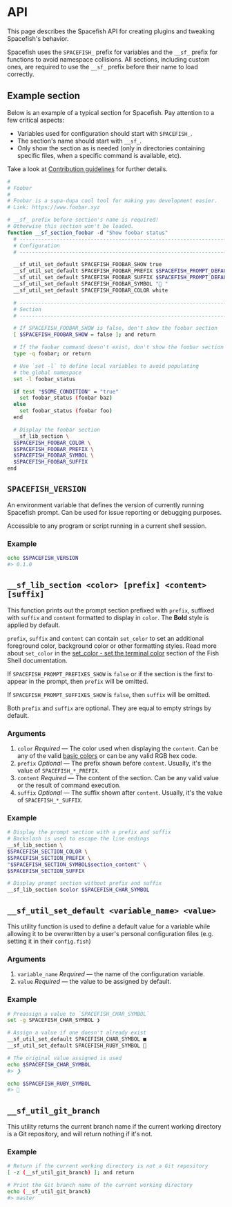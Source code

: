 # API

This page describes the Spacefish API for creating plugins and tweaking Spacefish's behavior.

Spacefish uses the `SPACEFISH_` prefix for variables and the `__sf_` prefix for functions to avoid namespace collisions. All sections, including custom ones, are required to use the `__sf_` prefix before their name to load correctly.

## Example section

Below is an example of a typical section for Spacefish. Pay attention to a few critical aspects:

* Variables used for configuration should start with `SPACEFISH_`.
* The section's name should start with `__sf_`.
* Only show the section as is needed (only in directories containing specific files, when a specific command is available, etc).

Take a look at [Contribution guidelines](../CONTRIBUTING.md) for further details.

```sh
#
# Foobar
#
# Foobar is a supa-dupa cool tool for making you development easier.
# Link: https://www.foobar.xyz

# __sf_ prefix before section's name is required!
# Otherwise this section won't be loaded.
function __sf_section_foobar -d "Show foobar status"
  # ------------------------------------------------------------------------------
  # Configuration
  # ------------------------------------------------------------------------------

  __sf_util_set_default SPACEFISH_FOOBAR_SHOW true
  __sf_util_set_default SPACEFISH_FOOBAR_PREFIX $SPACEFISH_PROMPT_DEFAULT_PREFIX
  __sf_util_set_default SPACEFISH_FOOBAR_SUFFIX $SPACEFISH_PROMPT_DEFAULT_SUFFIX
  __sf_util_set_default SPACEFISH_FOOBAR_SYMBOL "🍷 "
  __sf_util_set_default SPACEFISH_FOOBAR_COLOR white

  # ------------------------------------------------------------------------------
  # Section
  # ------------------------------------------------------------------------------

  # If SPACEFISH_FOOBAR_SHOW is false, don't show the foobar section
  [ $SPACEFISH_FOOBAR_SHOW = false ]; and return

  # If the foobar command doesn't exist, don't show the foobar section
  type -q foobar; or return

  # Use `set -l` to define local variables to avoid populating
  # the global namespace
  set -l foobar_status

  if test "$SOME_CONDITION" = "true"
    set foobar_status (foobar baz)
  else
    set foobar_status (foobar foo)
  end

  # Display the foobar section
  __sf_lib_section \
  $SPACEFISH_FOOBAR_COLOR \
  $SPACEFISH_FOOBAR_PREFIX \
  $SPACEFISH_FOOBAR_SYMBOL \
  $SPACEFISH_FOOBAR_SUFFIX
end
```

## `SPACEFISH_VERSION`

An environment variable that defines the version of currently running Spacefish prompt. Can be used for issue reporting or debugging purposes.

Accessible to any program or script running in a current shell session.

### Example

```sh
echo $SPACEFISH_VERSION
#> 0.1.0
```

## `__sf_lib_section <color> [prefix] <content> [suffix]`

This function prints out the prompt section prefixed with `prefix`, suffixed with `suffix` and `content` formatted to display in `color`. The **Bold** style is applied by default.

`prefix`, `suffix` and `content` can contain `set_color` to set an additional foreground color, background color or other formatting styles. Read more about `set_color` in the [set_color - set the terminal color](https://fishshell.com/docs/current/commands.html#set_color) section of the Fish Shell documentation.

If `SPACEFISH_PROMPT_PREFIXES_SHOW` is `false` or if the section is the first to appear in the prompt, then `prefix` will be omitted.

If `SPACEFISH_PROMPT_SUFFIXES_SHOW` is `false`, then `suffix` will be omitted.

Both `prefix` and `suffix` are optional. They are equal to empty strings by default.

### Arguments

1. `color` _Required_ — The color used when displaying the `content`. Can be any of the valid [basic colors](https://fishshell.com/docs/current/commands.html#set_color) or can be any valid RGB hex code.
2. `prefix` _Optional_ — The prefix shown before `content`. Usually, it's the value of `SPACEFISH_*_PREFIX`.
3. `content` _Required_ — The content of the section. Can be any valid value or the result of command execution.
4. `suffix` _Optional_ — The suffix shown after `content`. Usually, it's the value of `SPACEFISH_*_SUFFIX`.

### Example

```sh
# Display the prompt section with a prefix and suffix
# Backslash is used to escape the line endings
__sf_lib_section \
$SPACEFISH_SECTION_COLOR \
$SPACEFISH_SECTION_PREFIX \
"$SPACEFISH_SECTION_SYMBOL$section_content" \
$SPACEFISH_SECTION_SUFFIX

# Display prompt section without prefix and suffix
__sf_lib_section $color $SPACEFISH_CHAR_SYMBOL
```

## `__sf_util_set_default <variable_name> <value>`

This utility function is used to define a default value for a variable while allowing it to be overwritten by a user's personal configuration files (e.g. setting it in their `config.fish`)

### Arguments

1. `variable_name` _Required_ — the name of the configuration variable.
2. `value` _Required_ — the value to be assigned by default.

### Example

```sh
# Preassign a value to `SPACEFISH_CHAR_SYMBOL`
set -g SPACEFISH_CHAR_SYMBOL ❯

# Assign a value if one doesn't already exist
__sf_util_set_default SPACEFISH_CHAR_SYMBOL ■
__sf_util_set_default SPACEFISH_RUBY_SYMBOL 💎

# The original value assigned is used
echo $SPACEFISH_CHAR_SYMBOL
#> ❯

echo $SPACEFISH_RUBY_SYMBOL
#> 💎
```

## `__sf_util_git_branch`

This utility returns the current branch name if the current working directory is a Git repository, and will return nothing if it's not.

### Example

```sh
# Return if the current working directory is not a Git repository
[ -z (__sf_util_git_branch) ]; and return

# Print the Git branch name of the current working directory
echo (__sf_util_git_branch)
#> master
```
